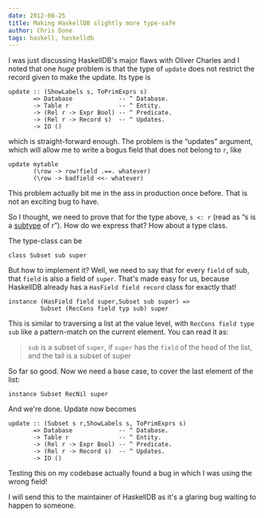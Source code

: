 ```yaml
---
date: 2012-08-25
title: Making HaskellDB slightly more type-safe
author: Chris Done
tags: haskell, haskelldb
---
```


I was just discussing HaskellDB's major flaws with Oliver Charles and
I noted that one *huge* problem is that the type of `update` does not
restrict the record given to make the update. Its type is

    update :: (ShowLabels s, ToPrimExprs s)
           => Database             -- ^ Database.
           -> Table r              -- ^ Entity.
           -> (Rel r -> Expr Bool) -- ^ Predicate.
           -> (Rel r -> Record s)  -- ^ Updates.
           -> IO ()

which is straight-forward enough. The problem is the “updates”
argument, which will allow me to write a bogus field that does not
belong to `r`, like

    update mytable
           (\row -> row!field .==. whatever)
           (\row -> badfield <<- whatever)

This problem actually bit me in the ass in production once
before. That is not an exciting bug to have.

So I thought, we need to prove that for the type above, `s <: r` (read
as “s is a
[subtype](http://en.wikipedia.org/wiki/Subtype_polymorphism) of
r”). How do we express that? How about a type class.

The type-class can be

    class Subset sub super

But how to implement it? Well, we need to say that for every `field`
of sub, that `field` is also a field of `super`. That's made easy for
us, because HaskellDB already has a `HasField field record` class for
exactly that!

    instance (HasField field super,Subset sub super) =>
             Subset (RecCons field typ sub) super

This is similar to traversing a list at the value level, with `RecCons
field type sub` like a pattern-match on the current element. You can
read it as:

> `sub` is a subset of `super`, if `super` has the `field` of the
>  head of the list, and the tail is a subset of super

So far so good. Now we need a base case, to cover the last element of
the list:

    instance Subset RecNil super

And we're done. Update now becomes

    update :: (Subset s r,ShowLabels s, ToPrimExprs s)
           => Database             -- ^ Database.
           -> Table r              -- ^ Entity.
           -> (Rel r -> Expr Bool) -- ^ Predicate.
           -> (Rel r -> Record s)  -- ^ Updates.
           -> IO ()

Testing this on my codebase actually found a bug in which I was using
the wrong field!

I will send this to the maintainer of HaskellDB as it's a glaring bug
waiting to happen to someone.
